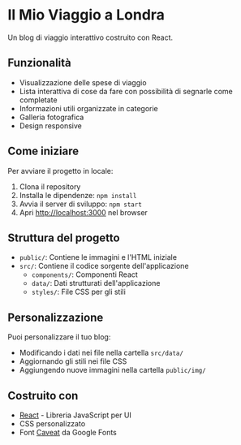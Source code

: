 # Il Mio Viaggio a Londra

Un blog di viaggio interattivo costruito con React.

## Funzionalità

- Visualizzazione delle spese di viaggio
- Lista interattiva di cose da fare con possibilità di segnarle come completate
- Informazioni utili organizzate in categorie
- Galleria fotografica
- Design responsive

## Come iniziare

Per avviare il progetto in locale:

1. Clona il repository
2. Installa le dipendenze: `npm install`
3. Avvia il server di sviluppo: `npm start`
4. Apri [http://localhost:3000](http://localhost:3000) nel browser

## Struttura del progetto

- `public/`: Contiene le immagini e l'HTML iniziale
- `src/`: Contiene il codice sorgente dell'applicazione
  - `components/`: Componenti React
  - `data/`: Dati strutturati dell'applicazione
  - `styles/`: File CSS per gli stili

## Personalizzazione

Puoi personalizzare il tuo blog:

- Modificando i dati nei file nella cartella `src/data/`
- Aggiornando gli stili nei file CSS
- Aggiungendo nuove immagini nella cartella `public/img/`

## Costruito con

- [React](https://reactjs.org/) - Libreria JavaScript per UI
- CSS personalizzato
- Font [Caveat](https://fonts.google.com/specimen/Caveat) da Google Fonts
